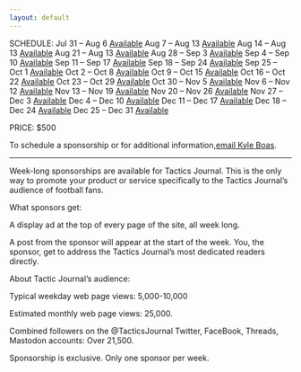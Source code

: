 ```yaml
---
layout: default
---
```


SCHEDULE:
Jul 31 – Aug 6	<a href="mailto:kyle@tacticsjournal.com">Available</a>
Aug 7 – Aug 13	<a href="mailto:kyle@tacticsjournal.com">Available</a>
Aug 14 – Aug 13	<a href="mailto:kyle@tacticsjournal.com">Available</a>
Aug 21 – Aug 13	<a href="mailto:kyle@tacticsjournal.com">Available</a>
Aug 28 – Sep 3	<a href="mailto:kyle@tacticsjournal.com">Available</a>
Sep 4 – Sep 10	<a href="mailto:kyle@tacticsjournal.com">Available</a>
Sep 11 – Sep 17	<a href="mailto:kyle@tacticsjournal.com">Available</a>
Sep 18 – Sep 24	<a href="mailto:kyle@tacticsjournal.com">Available</a>
Sep 25 – Oct 1	<a href="mailto:kyle@tacticsjournal.com">Available</a>
Oct 2 – Oct 8	  <a href="mailto:kyle@tacticsjournal.com">Available</a>
Oct 9 – Oct 15	<a href="mailto:kyle@tacticsjournal.com">Available</a>
Oct 16 – Oct 22	<a href="mailto:kyle@tacticsjournal.com">Available</a>
Oct 23 – Oct 29	<a href="mailto:kyle@tacticsjournal.com">Available</a>
Oct 30 – Nov 5	<a href="mailto:kyle@tacticsjournal.com">Available</a>
Nov 6 – Nov 12	<a href="mailto:kyle@tacticsjournal.com">Available</a>
Nov 13 – Nov 19	<a href="mailto:kyle@tacticsjournal.com">Available</a>
Nov 20 – Nov 26	<a href="mailto:kyle@tacticsjournal.com">Available</a>
Nov 27 – Dec 3	<a href="mailto:kyle@tacticsjournal.com">Available</a>
Dec 4 – Dec 10	<a href="mailto:kyle@tacticsjournal.com">Available</a>
Dec 11 – Dec 17	<a href="mailto:kyle@tacticsjournal.com">Available</a>
Dec 18 – Dec 24	<a href="mailto:kyle@tacticsjournal.com">Available</a>
Dec 25 – Dec 31	<a href="mailto:kyle@tacticsjournal.com">Available</a>

PRICE: $500

To schedule a sponsorship or for additional information,<a href="mailto:kyle@tacticsjournal.com">email Kyle Boas</a>.

---

Week-long sponsorships are available for Tactics Journal. This is the only way to promote your product or service specifically to the Tactics Journal’s audience of football fans.

What sponsors get:

A display ad at the top of every page of the site, all week long.

A post from the sponsor will appear at the start of the week. You, the sponsor, get to address the Tactics Journal’s most dedicated readers directly.

About Tactic Journal’s audience:

Typical weekday web page views: 5,000-10,000

Estimated monthly web page views: 25,000.

Combined followers on the @TacticsJournal Twitter, FaceBook, Threads, Mastodon accounts: Over 21,500.

Sponsorship is exclusive. Only one sponsor per week.

